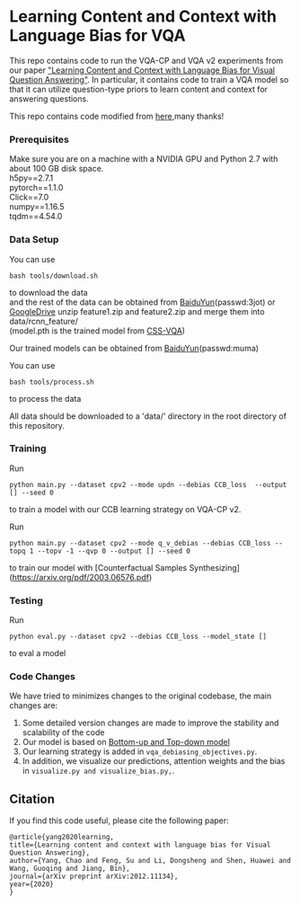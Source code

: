 # Learning Content and Context with Language Bias for VQA

This repo contains code to run the VQA-CP and VQA v2 experiments from our paper ["Learning Content and Context with Language Bias for Visual Question Answering"](https://arxiv.org/pdf/2012.11134.pdf). In particular, it contains code to train a VQA model so that it can utilize question-type priors to learn content and context for answering questions.

This repo contains code modified from [here](https://github.com/yanxinzju/CSS-VQA),many thanks!

### Prerequisites

Make sure you are on a machine with a NVIDIA GPU and Python 2.7 with about 100 GB disk space. <br>
h5py==2.7.1 <br>
pytorch==1.1.0 <br>
Click==7.0 <br>
numpy==1.16.5 <br>
tqdm==4.54.0 <br>

### Data Setup

You can use

```
bash tools/download.sh
```

to download the data <br> and the rest of the data can be obtained from [BaiduYun](https://pan.baidu.com/s/1oHdwYDSJXC1mlmvu8cQhKw)(passwd:3jot) or [GoogleDrive](https://drive.google.com/drive/folders/13e-b76otJukupbjfC-n1s05L202PaFKQ?usp=sharing) unzip feature1.zip and feature2.zip and merge them into data/rcnn_feature/ <br> (model.pth is the trained model from [CSS-VQA](https://github.com/yanxinzju/CSS-VQA))

Our trained models can be obtained from [BaiduYun](https://pan.baidu.com/s/1jdIh5hNqhe_InfufJu79qg)(passwd:muma) 

You can use

```
bash tools/process.sh 
```

to process the data <br>

All data should be downloaded to a 'data/' directory in the root directory of this repository.

### Training

Run

```
python main.py --dataset cpv2 --mode updn --debias CCB_loss  --output [] --seed 0
```

to train a model with our CCB learning strategy on VQA-CP v2.


Run 

```
python main.py --dataset cpv2 --mode q_v_debias --debias CCB_loss --topq 1 --topv -1 --qvp 0 --output [] --seed 0
```
to train our model with [Counterfactual Samples Synthesizing] (https://arxiv.org/pdf/2003.06576.pdf)


### Testing

Run

```
python eval.py --dataset cpv2 --debias CCB_loss --model_state []
```

to eval a model

### Code Changes

We have tried to minimizes changes to the original codebase, the main changes are:

1. Some detailed version changes are made to improve the stability and scalability of the code
2. Our model is based on [Bottom-up and Top-down model](https://arxiv.org/abs/1707.07998)
3. Our learning strategy is added in `vqa_debiasing_objectives.py`.
4. In addition, we visualize our predictions, attention weights and the bias in `visualize.py and visualize_bias.py,`.

## Citation

If you find this code useful, please cite the following paper:

  ```
@article{yang2020learning,
  title={Learning content and context with language bias for Visual Question Answering},
  author={Yang, Chao and Feng, Su and Li, Dongsheng and Shen, Huawei and Wang, Guoqing and Jiang, Bin},
  journal={arXiv preprint arXiv:2012.11134},
  year={2020}
}
  ```


